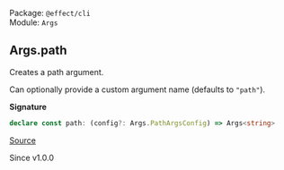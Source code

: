 Package: `@effect/cli`<br />
Module: `Args`<br />

## Args.path

Creates a path argument.

Can optionally provide a custom argument name (defaults to `"path"`).

**Signature**

```ts
declare const path: (config?: Args.PathArgsConfig) => Args<string>
```

[Source](https://github.com/Effect-TS/effect/tree/main/packages/cli/src/Args.ts#L372)

Since v1.0.0